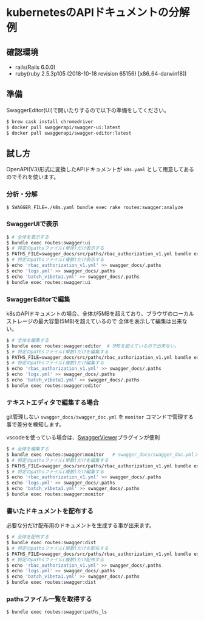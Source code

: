 # kubernetesのAPIドキュメントの分解例

## 確認環境

- rails(Rails 6.0.0)
- ruby(ruby 2.5.3p105 (2018-10-18 revision 65156) [x86_64-darwin18])

## 準備

SwaggerEditor(UI)で開いたりするので以下の準備をしてください。

```bash
$ brew cask install chromedriver
$ docker pull swaggerapi/swagger-ui:latest
$ docker pull swaggerapi/swagger-editor:latest
```

## 試し方

OpenAPI(V3)形式に変換したAPIドキュメントが `k8s.yaml` として用意してあるのでそれを使います。

### 分析・分解

```bash
$ SWAGGER_FILE=./k8s.yaml bundle exec rake routes:swagger:analyze
```

### SwaggerUIで表示

```bash
$ # 全体を表示する
$ bundle exec routes:swagger:ui
$ # 特定のpathsファイル(単体)だけ表示する
$ PATHS_FILE=swagger_docs/src/paths/rbac_authorization_v1.yml bundle exec routes:swagger:ui
$ # 特定のpathsファイル(複数)だけ表示する
$ echo 'rbac_authorization_v1.yml' >> swagger_docs/.paths
$ echo 'logs.yml' >> swagger_docs/.paths
$ echo 'batch_v1beta1.yml' >> swagger_docs/.paths
$ bundle exec routes:swagger:ui
```

### SwaggerEditorで編集

k8sのAPIドキュメントの場合、全体が5MBを超えており、ブラウザのローカルストレージの最大容量(5MB)を超えているので
全体を表示して編集は出来ない。

```bash
$ # 全体を編集する
$ bundle exec routes:swagger:editor  # 5MBを超えているので出来ない。
$ # 特定のpathsファイル(単数)だけを編集する
$ PATHS_FILE=swagger_docs/src/paths/rbac_authorization_v1.yml bundle exec routes:swagger:editor
$ # 特定のpathsファイル(複数)だけ編集する
$ echo 'rbac_authorization_v1.yml' >> swagger_docs/.paths
$ echo 'logs.yml' >> swagger_docs/.paths
$ echo 'batch_v1beta1.yml' >> swagger_docs/.paths
$ bundle exec routes:swagger:editor
```

### テキストエディタで編集する場合

git管理しない `swagger_docs/swagger_doc.yml` を `monitor` コマンドで管理する事で差分を検知します。

vscodeを使っている場合は、[SwaggerViewer](https://marketplace.visualstudio.com/items?itemName=Arjun.swagger-viewer)プラグインが便利

```bash
$ # 全体を編集する
$ bundle exec routes:swagger:monitor   # swagger_docs/swagger_doc.ymlファイルを編集する。
$ # 特定のpathsファイル(単数)だけを編集する
$ PATHS_FILE=swagger_docs/src/paths/rbac_authorization_v1.yml bundle exec routes:swagger:monitor
$ # 特定のpathsファイル(複数)だけ編集する
$ echo 'rbac_authorization_v1.yml' >> swagger_docs/.paths
$ echo 'logs.yml' >> swagger_docs/.paths
$ echo 'batch_v1beta1.yml' >> swagger_docs/.paths
$ bundle exec routes:swagger:monitor
```

### 書いたドキュメントを配布する

必要な分だけ配布用のドキュメントを生成する事が出来ます。

```bash
$ # 全体を配布する
$ bundle exec routes:swagger:dist
$ # 特定のpathsファイル(単数)だけを配布する
$ PATHS_FILE=swagger_docs/src/paths/rbac_authorization_v1.yml bundle exec routes:swagger:dist
$ # 特定のpathsファイル(複数)だけ配布する
$ echo 'rbac_authorization_v1.yml' >> swagger_docs/.paths
$ echo 'logs.yml' >> swagger_docs/.paths
$ echo 'batch_v1beta1.yml' >> swagger_docs/.paths
$ bundle exec routes:swagger:dist
```

### pathsファイル一覧を取得する

```bash
$ bundle exec routes:swagger:paths_ls
```
